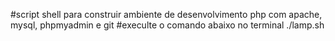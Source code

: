 #script shell para construir ambiente de desenvolvimento php com apache, mysql, phpmyadmin e git 
#execulte o comando abaixo no terminal 
./lamp.sh
